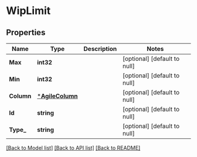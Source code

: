 # WipLimit

## Properties
Name | Type | Description | Notes
------------ | ------------- | ------------- | -------------
**Max** | **int32** |  | [optional] [default to null]
**Min** | **int32** |  | [optional] [default to null]
**Column** | [***AgileColumn**](AgileColumn.md) |  | [optional] [default to null]
**Id** | **string** |  | [optional] [default to null]
**Type_** | **string** |  | [optional] [default to null]

[[Back to Model list]](../README.md#documentation-for-models) [[Back to API list]](../README.md#documentation-for-api-endpoints) [[Back to README]](../README.md)

